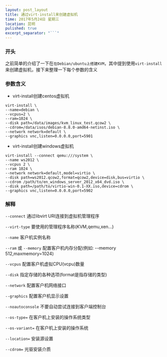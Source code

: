 ```yaml
---
layout: post_layout
title: 通过virt-install来创建虚拟机
time: 2017年5月24日 星期三
location: 昆明
pulished: true
excerpt_separator: "```"
---
```


### 开头

之前简单的介绍了一下在`在Debian/ubuntu上搭建KVM`，其中提到使用`virt-install`来创建虚拟机，接下来整理一下每个参数的含义

### 参数含义

- virt-install创建centos虚拟机

```shell
virt-install \
--name=debian \
--vcpus=2 \
--ram=1024 \
--disk path=/data/images/kvm_linux_test.qcow2 \
--cdrom=/data/isos/debian-8.8.0-amd64-netinst.iso \
--network network=default \
--graphics vnc,listen=0.0.0.0,port=5901
```

- virt-install创建windows虚拟机

```shell
virt-install --connect qemu:///system \
--name ws2012 \
--vcpus 2 \
--ram 1024 \
--network network=default,model=virtio \
--disk path=ws2012.qcow2,format=qcow2,device=disk,bus=virtio \
--cdrom /path/to/en_windows_server_2012_x64_dvd.iso \
--disk path=/path/to/virtio-win-0.1-XX.iso,device=cdrom \
--graphics vnc,listen=0.0.0.0,port=5902
```

### 解释

`--connect`  通过libvirt URI连接到虚拟机管理程序

`--virt-type`  要使用的管理程序名称(KVM,qemu,xen...)

`--name`  客户机实例名称

`--ram` 或 `--memory`  配置客户机内存分配(例如: --memory 512,maxmemory=1024)

`--vcpus`  配置客户机虚拟CPU(vcpu)数量

`--disk`  指定存储的各种选项(format是指存储的类型)

`--network`  配置客户机网络接口

`--graphics`  配置客户机显示设置

`--noautoconsole`  不要自动尝试连接到客户端控制台

`--os-type=`  在客户机上安装的操作系统类型

`--os-variant=`  在客户机上安装的操作系统

`--location=`  安装源设置

`--cdrom=`  光驱安装介质

